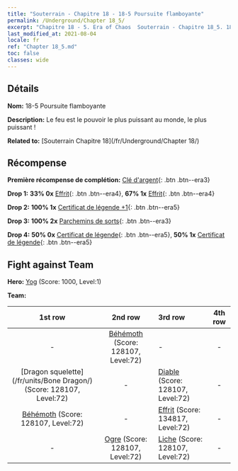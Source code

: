 ```yaml
---
title: "Souterrain - Chapitre 18 - 18-5 Poursuite flamboyante"
permalink: /Underground/Chapter 18_5/
excerpt: "Chapitre 18 - 5. Era of Chaos  Souterrain - Chapitre 18_5. 18-5 Poursuite flamboyante"
last_modified_at: 2021-08-04
locale: fr
ref: "Chapter 18_5.md"
toc: false
classes: wide
---
```


## Détails

 **Nom:** 18-5 Poursuite flamboyante

 **Description:** Le feu est le pouvoir le plus puissant au monde, le plus puissant !

 **Related to:** [Souterrain Chapitre 18](/fr/Underground/Chapter 18/)

## Récompense

 **Première récompense de complétion:** [Clé d'argent](/ItemsFR/con_693/){: .btn .btn--era3}

 **Drop 1:** **33% 0x** [Effrit](/ItemsFR/unt_231/){: .btn .btn--era4}, **67% 1x** [Effrit](/ItemsFR/unt_231/){: .btn .btn--era4}

 **Drop 2:** **100% 1x** [Certificat de légende +1](/ItemsFR/mat_74/){: .btn .btn--era5}

 **Drop 3:** **100% 2x** [Parchemins de sorts](/ItemsFR/con_694/){: .btn .btn--era3}

 **Drop 4:** **50% 0x** [Certificat de légende](/ItemsFR/mat_67/){: .btn .btn--era5}, **50% 1x** [Certificat de légende](/ItemsFR/mat_67/){: .btn .btn--era5}


## Fight against Team
 **Hero:** [Yog](/fr/heroes/Yog/) (Score: 1000, Level:1)

 **Team:**


  | 1st row | 2nd row | 3rd row | 4th row |
  |:----:|:----:|:----|:----:|
  | - | [Béhémoth](/fr/units/Behemoth/) (Score: 128107, Level:72)  | - | - |
  | [Dragon squelette](/fr/units/Bone Dragon/) (Score: 128107, Level:72)  | - | [Diable](/fr/units/Devil/) (Score: 128107, Level:72)  | - |
  | [Béhémoth](/fr/units/Behemoth/) (Score: 128107, Level:72)  | - | [Effrit](/fr/units/Efreeti/) (Score: 134817, Level:72)  | - |
  | - | [Ogre](/fr/units/Ogre/) (Score: 128107, Level:72)  | [Liche](/fr/units/Lich/) (Score: 128107, Level:72)  | - |


